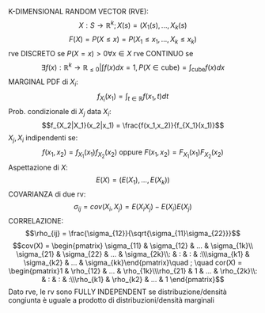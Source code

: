 K-DIMENSIONAL RANDOM VECTOR (RVE): $$X : S \rightarrow \mathbb{R}^k; X(s)=(X_1(s),...,X_k(s)$$
$$F(X)=P(X \leq x) = P(X_1 \leq x_1,...,X_k \leq x_k)$$
rve DISCRETO se $P(X=x) > 0 \forall x \in X$
rve CONTINUO se $$\exists f(x) : \mathbb{R}^k \rightarrow \mathbb{R}_{\leq 0} | \int f(x)dx = 1, P(X \in \text{cube}) = \int_{\text{cube}} f(x)dx$$
MARGINAL PDF di $X_i$: $$f_{X_i}(x_1) = \int_{t \in \mathbb{R}} f(x_1, t)dt$$
Prob. condizionale di $X_j$ data $X_i$: $$f_{X_2|X_1}(x_2|x_1) = \frac{f(x_1,x_2)}{f_{X_1}(x_1)}$$
$X_j,X_i$ indipendenti se:
$$f(x_1,x_2) = f_{X_1}(x_1)f_{X_2}(x_2) \text{ oppure } F(x_1,x_2) = F_{X_1}(x_1)F_{X_2}(x_2)$$
Aspettazione di $X$: $$E(X)=(E(X_1),...,E(X_k))$$
COVARIANZA di due rv: $$\sigma_{ij} = cov(X_i,X_j) = E(X_iX_j) - E(X_i)E(X_j)$$
CORRELAZIONE: $$\rho_{ij} = \frac{\sigma_{12}}{\sqrt{\sigma_{11}\sigma_{22}}}$$
$$cov(X) = \begin{pmatrix}  
\sigma_{11} & \sigma_{12} & ... & \sigma_{1k}\\ \sigma_{21} & \sigma_{22} & ... & \sigma_{2k}\\: & : & : & :\\\sigma_{k1} & \sigma_{k2} & ... & \sigma_{kk}\end{pmatrix}\quad ; \quad cor(X) = \begin{pmatrix}1 & \rho_{12} & ... & \rho_{1k}\\\rho_{21} & 1 & ... & \rho_{2k}\\: & : & : & :\\\rho_{k1} & \rho_{k2} & ... & 1 \end{pmatrix}$$
Dato rve, le rv sono FULLY INDEPENDENT se distribuzione/densità congiunta è uguale a prodotto di distribuzioni/densità marginali